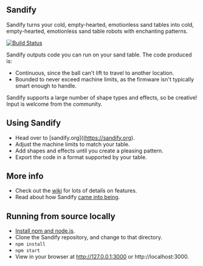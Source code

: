 ## Sandify

Sandify turns your cold, empty-hearted, emotionless sand tables into cold, empty-hearted, emotionless sand table robots with enchanting patterns.

[![Build Status](https://img.shields.io/endpoint.svg?url=https%3A%2F%2Factions-badge.atrox.dev%2Fjeffeb3%2Fsandify%2Fbadge&style=for-the-badge)](https://actions-badge.atrox.dev/jeffeb3/sandify/goto)

Sandify outputs code you can run on your sand table. The code produced is:
 - Continuous, since the ball can't lift to travel to another location.
 - Bounded to never exceed machine limits, as the firmware isn't typically smart enough to handle.

Sandify supports a large number of shape types and effects, so be creative! Input is welcome from the community.

## Using Sandify

 - Head over to [sandify.org]((https://sandify.org).
 - Adjust the machine limits to match your table.
 - Add shapes and effects until you create a pleasing pattern.
 - Export the code in a format supported by your table.

## More info

- Check out the [wiki](https://github.com/jeffeb3/sandify/wiki) for lots of details on features.
- Read about how Sandify [came into being](https://forum.v1engineering.com/t/does-this-count-as-a-build/6037?u=jeffeb3).

## Running from source locally

 - [Install npm and node.js](https://docs.npmjs.com/downloading-and-installing-node-js-and-npm).
 - Clone the Sandify repository, and change to that directory.
 - `npm install`
 - `npm start`
 - View in your browser at http://127.0.0.1:3000 or http://localhost:3000.
